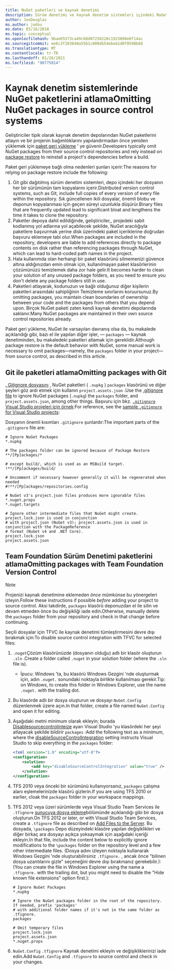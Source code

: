 ```yaml
---
title: NuGet paketleri ve kaynak denetimi
description: Sürüm denetimi ve kaynak denetim sistemleri içindeki NuGet paketlerinin nasıl değerlendirildiğinin ve git ve TFVC ile paketlerin nasıl devralınmasında dikkat edilecek noktalar.
author: JonDouglas
ms.author: jodou
ms.date: 03/16/2018
ms.topic: conceptual
ms.openlocfilehash: 9bae65573ca49c68d07250228c1923890e0f14ac
ms.sourcegitcommit: ee6c3f203648a5561c809db54ebeb1d0f0598b68
ms.translationtype: MT
ms.contentlocale: tr-TR
ms.lasthandoff: 01/26/2021
ms.locfileid: "98775014"
---
```

# <a name="omitting-nuget-packages-in-source-control-systems"></a><span data-ttu-id="d4afc-103">Kaynak denetim sistemlerinde NuGet paketlerini atlama</span><span class="sxs-lookup"><span data-stu-id="d4afc-103">Omitting NuGet packages in source control systems</span></span>

<span data-ttu-id="d4afc-104">Geliştiriciler tipik olarak kaynak denetim depolarından NuGet paketlerini atlayın ve bir projenin bağımlılıklarını yapılandırmadan önce yeniden yüklemek için [paket geri yükleme](package-restore.md) ' ye güvenir.</span><span class="sxs-lookup"><span data-stu-id="d4afc-104">Developers typically omit NuGet packages from their source control repositories and rely instead on [package restore](package-restore.md) to reinstall a project's dependencies before a build.</span></span>

<span data-ttu-id="d4afc-105">Paket geri yüklemeye bağlı olma nedenleri şunları içerir:</span><span class="sxs-lookup"><span data-stu-id="d4afc-105">The reasons for relying on package restore include the following:</span></span>

1. <span data-ttu-id="d4afc-106">Git gibi dağıtılmış sürüm denetim sistemleri, depo içindeki her dosyanın her bir sürümünün tam kopyalarını içerir.</span><span class="sxs-lookup"><span data-stu-id="d4afc-106">Distributed version control systems, such as Git, include full copies of every version of every file within the repository.</span></span> <span data-ttu-id="d4afc-107">Sık güncellenen ikili dosyalar, önemli blobu ve deponun kopyalanması için geçen süreyi uzunlukla düşürür.</span><span class="sxs-lookup"><span data-stu-id="d4afc-107">Binary files that are frequently updated lead to significant bloat and lengthens the time it takes to clone the repository.</span></span>
1. <span data-ttu-id="d4afc-108">Paketler depoya dahil edildiğinde, geliştiriciler,, projedeki sabit kodlanmış yol adlarına yol açabilecek şekilde, NuGet aracılığıyla paketlere başvurmak yerine disk üzerindeki paket içeriklerine doğrudan başvuru eklemeye tabi olur.</span><span class="sxs-lookup"><span data-stu-id="d4afc-108">When packages are included in the repository, developers are liable to add references directly to package contents on disk rather than referencing packages through NuGet, which can lead to hard-coded path names in the project.</span></span>
1. <span data-ttu-id="d4afc-109">Hala kullanımda olan herhangi bir paket klasörünü silmemenizi güvence altına aldığınızdan emin olmak için, kullanılmayan paket klasörlerinin çözümünüzü temizlemek daha zor hale gelir.</span><span class="sxs-lookup"><span data-stu-id="d4afc-109">It becomes harder to clean your solution of any unused package folders, as you need to ensure you don't delete any package folders still in use.</span></span>
1. <span data-ttu-id="d4afc-110">Paketleri atlayarak, kodunuzun ve bağlı olduğunuz diğer kişilerin paketleri arasındaki sahipliğinin Temizleme sınırlarını koruursunuz.</span><span class="sxs-lookup"><span data-stu-id="d4afc-110">By omitting packages, you maintain clean boundaries of ownership between your code and the packages from others that you depend upon.</span></span> <span data-ttu-id="d4afc-111">Birçok NuGet paketi zaten kendi kaynak denetimi depolarında saklanır.</span><span class="sxs-lookup"><span data-stu-id="d4afc-111">Many NuGet packages are maintained in their own source control repositories already.</span></span>

<span data-ttu-id="d4afc-112">Paket geri yükleme, NuGet ile varsayılan davranış olsa da, bu makalede açıklandığı gibi, bazı el ile yapılan diğer işler, &mdash; `packages` &mdash; kaynak denetiminden, bu makaledeki paketleri atlamak için gereklidir.</span><span class="sxs-lookup"><span data-stu-id="d4afc-112">Although package restore is the default behavior with NuGet, some manual work is necessary to omit packages&mdash;namely, the `packages` folder in your project&mdash;from source control, as described in this article.</span></span>

## <a name="omitting-packages-with-git"></a><span data-ttu-id="d4afc-113">Git ile paketleri atlama</span><span class="sxs-lookup"><span data-stu-id="d4afc-113">Omitting packages with Git</span></span>

<span data-ttu-id="d4afc-114">[. Gitignore dosyasını](https://git-scm.com/docs/gitignore) , NuGet paketleri ( `.nupkg` ) `packages` klasörünü ve diğer şeyleri göz ardı etmek için kullanın `project.assets.json` .</span><span class="sxs-lookup"><span data-stu-id="d4afc-114">Use the [.gitignore file](https://git-scm.com/docs/gitignore) to ignore NuGet packages (`.nupkg`) the `packages` folder, and `project.assets.json`, among other things.</span></span> <span data-ttu-id="d4afc-115">Başvuru için bkz. [ `.gitignore` Visual Studio projeleri için örnek](https://github.com/github/gitignore/blob/master/VisualStudio.gitignore):</span><span class="sxs-lookup"><span data-stu-id="d4afc-115">For reference, see the [sample `.gitignore` for Visual Studio projects](https://github.com/github/gitignore/blob/master/VisualStudio.gitignore):</span></span>

<span data-ttu-id="d4afc-116">Dosyanın önemli kısımları `.gitignore` şunlardır:</span><span class="sxs-lookup"><span data-stu-id="d4afc-116">The important parts of the `.gitignore` file are:</span></span>

```gitignore
# Ignore NuGet Packages
*.nupkg

# The packages folder can be ignored because of Package Restore
**/[Pp]ackages/*

# except build/, which is used as an MSBuild target.
!**/[Pp]ackages/build/

# Uncomment if necessary however generally it will be regenerated when needed
#!**/[Pp]ackages/repositories.config

# NuGet v3's project.json files produces more ignorable files
*.nuget.props
*.nuget.targets

# Ignore other intermediate files that NuGet might create. project.lock.json is used in conjunction
# with project.json (NuGet v3); project.assets.json is used in conjunction with the PackageReference
# format (NuGet v4 and .NET Core).
project.lock.json
project.assets.json
```

## <a name="omitting-packages-with-team-foundation-version-control"></a><span data-ttu-id="d4afc-117">Team Foundation Sürüm Denetimi paketlerini atlama</span><span class="sxs-lookup"><span data-stu-id="d4afc-117">Omitting packages with Team Foundation Version Control</span></span>

> [!Note]
> <span data-ttu-id="d4afc-118">Projenizi kaynak denetimine eklemeden *önce* mümkünse bu yönergeleri izleyin.</span><span class="sxs-lookup"><span data-stu-id="d4afc-118">Follow these instructions if possible *before* adding your project to source control.</span></span> <span data-ttu-id="d4afc-119">Aksi takdirde, `packages` klasörü deponuzdan el ile silin ve devam etmeden önce bu değişikliği iade edin.</span><span class="sxs-lookup"><span data-stu-id="d4afc-119">Otherwise, manually delete the `packages` folder from your repository and check in that change before continuing.</span></span>

<span data-ttu-id="d4afc-120">Seçili dosyalar için TFVC ile kaynak denetimi tümleştirmesini devre dışı bırakmak için:</span><span class="sxs-lookup"><span data-stu-id="d4afc-120">To disable source control integration with TFVC for selected files:</span></span>

1. <span data-ttu-id="d4afc-121">`.nuget`Çözüm klasörünüzde (dosyanın olduğu) adlı bir klasör oluşturun `.sln` .</span><span class="sxs-lookup"><span data-stu-id="d4afc-121">Create a folder called `.nuget` in your solution folder (where the `.sln` file is).</span></span>
    - <span data-ttu-id="d4afc-122">İpucu: Windows 'ta, bu klasörü Windows Gezgini 'nde oluşturmak için, adın `.nuget.` sonundaki noktayla *birlikte* kullanılması gerekir.</span><span class="sxs-lookup"><span data-stu-id="d4afc-122">Tip: on Windows, to create this folder in Windows Explorer, use the name `.nuget.` *with* the trailing dot.</span></span>

1. <span data-ttu-id="d4afc-123">Bu klasörde adlı bir dosya oluşturun ve dosyayı `NuGet.Config` düzenlenmek üzere açın.</span><span class="sxs-lookup"><span data-stu-id="d4afc-123">In that folder, create a file named `NuGet.Config` and open it for editing.</span></span>

1. <span data-ttu-id="d4afc-124">Aşağıdaki metni minimum olarak ekleyin; burada [Disablesourcecontrolinteize](../reference/nuget-config-file.md#solution-section) ayarı Visual Studio 'yu klasördeki her şeyi atlayacak şekilde bildirir `packages` :</span><span class="sxs-lookup"><span data-stu-id="d4afc-124">Add the following text as a minimum, where the [disableSourceControlIntegration](../reference/nuget-config-file.md#solution-section) setting instructs Visual Studio to skip everything in the `packages` folder:</span></span>

   ```xml
   <?xml version="1.0" encoding="utf-8"?>
   <configuration>
       <solution>
           <add key="disableSourceControlIntegration" value="true" />
       </solution>
   </configuration>
   ```

1. <span data-ttu-id="d4afc-125">TFS 2010 veya önceki bir sürümünü kullanıyorsanız, `packages` çalışma alanı eşlemelerinizde klasörü gizlerin.</span><span class="sxs-lookup"><span data-stu-id="d4afc-125">If you are using TFS 2010 or earlier, cloak the `packages` folder in your workspace mappings.</span></span>

1. <span data-ttu-id="d4afc-126">TFS 2012 veya üzeri sürümlerde veya Visual Studio Team Services ile `.tfignore` [sunucuya dosya ekleme](/vsts/tfvc/add-files-server?view=vsts#tfignore)bölümünde açıklandığı gibi bir dosya oluşturun.</span><span class="sxs-lookup"><span data-stu-id="d4afc-126">On TFS 2012 or later, or with Visual Studio Team Services, create a `.tfignore` file as described on [Add Files to the Server](/vsts/tfvc/add-files-server?view=vsts#tfignore).</span></span> <span data-ttu-id="d4afc-127">Bu dosyada, `\packages` Depo düzeyindeki klasöre yapılan değişiklikleri ve diğer birkaç ara dosyayı açıkça yoksaymak için aşağıdaki içeriği ekleyin.</span><span class="sxs-lookup"><span data-stu-id="d4afc-127">In that file, include the content below to explicitly ignore modifications to the `\packages` folder on the repository level and a few other intermediate files.</span></span> <span data-ttu-id="d4afc-128">(Dosya adını izleyen noktayla kullanarak Windows Gezgini 'nde oluşturabilirsiniz `.tfignore.` , ancak önce "bilinen dosya uzantılarını gizle" seçeneğini devre dışı bırakmanız gerekebilir.):</span><span class="sxs-lookup"><span data-stu-id="d4afc-128">(You can create the file in Windows Explorer using the name a `.tfignore.` with the trailing dot, but you might need to disable the "Hide known file extensions" option first.):</span></span>

   ```cli
   # Ignore NuGet Packages
   *.nupkg

   # Ignore the NuGet packages folder in the root of the repository. If needed, prefix 'packages'
   # with additional folder names if it's not in the same folder as .tfignore.   
   packages

   # Omit temporary files
   project.lock.json
   project.assets.json
   *.nuget.props
   ```

1. <span data-ttu-id="d4afc-129">`NuGet.Config` `.tfignore` Kaynak denetimi ekleyin ve değişikliklerinizi iade edin.</span><span class="sxs-lookup"><span data-stu-id="d4afc-129">Add `NuGet.Config` and `.tfignore` to source control and check in your changes.</span></span>

